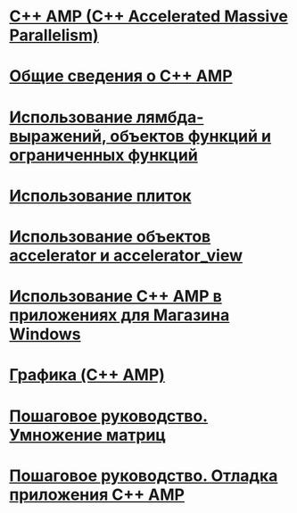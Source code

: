 # [C++ AMP (C++ Accelerated Massive Parallelism)](cpp-amp-cpp-accelerated-massive-parallelism.md)
# [Общие сведения о C++ AMP](cpp-amp-overview.md)
# [Использование лямбда-выражений, объектов функций и ограниченных функций](using-lambdas-function-objects-and-restricted-functions.md)
# [Использование плиток](using-tiles.md)
# [Использование объектов accelerator и accelerator_view](using-accelerator-and-accelerator-view-objects.md)
# [Использование C++ AMP в приложениях для Магазина Windows](using-cpp-amp-in-windows-store-apps.md)
# [Графика (C++ AMP)](graphics-cpp-amp.md)
# [Пошаговое руководство. Умножение матриц](walkthrough-matrix-multiplication.md)
# [Пошаговое руководство. Отладка приложения C++ AMP](walkthrough-debugging-a-cpp-amp-application.md)
